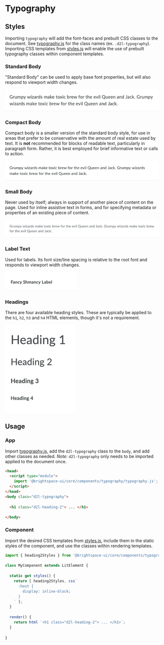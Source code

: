 # Typography

## Styles

Importing `typography` will add the font-faces and prebuilt CSS classes to the document. See [typography.js](typography.js) for the class names (ex. `.d2l-typography`). Importing CSS templates from [styles.js](styles.js) will enable the use of prebuilt typography classes within component templates.

### Standard Body

"Standard Body" can be used to apply base font properties, but will also respond to viewport width changes.

![Standard Body](./screenshots/body-standard.png?raw=true)

### Compact Body

Compact body is a smaller version of the standard body style, for use in areas that prefer to be conservative with the amount of real estate used by text.  It is **not** recommended for blocks of readable text, particularly in paragraph form. Rather, it is best employed for brief informative text or calls to action.

![Compact Body](./screenshots/body-compact.png?raw=true)

### Small Body

Never used by itself; always in support of another piece of content on the page. Used for inline assistive text in forms, and for specifying metadata or properties of an existing piece of content.

![Small Body](./screenshots/body-small.png?raw=true)

### Label Text

Used for labels. Its font size/line spacing is relative to the root font and responds to viewport width changes.

![Label](./screenshots/labels.png?raw=true)

### Headings

There are four available heading styles. These are typically be applied to the `h1`, `h2`, `h3` and `h4` HTML elements, though it's not a requirement.

![Headings](./screenshots/headings.png?raw=true)

## Usage

### App

Import [typography.js](typography.js), add the `d2l-typography` class to the `body`, and add other classes as needed. *Note:* `d2l-typography` only needs to be imported applied to the document once.

```html
<head>
  <script type="module">
    import '@brightspace-ui/core/components/typography/typography.js';
  </script>
</head>
<body class="d2l-typography">

  <h1 class="d2l-heading-2"> ... </h1>

</body>
```

### Component

Import the desired CSS templates from [styles.js](styles.js), include them in the static styles of the component, and use the classes within rendering templates.

```js
import { heading2Styles } from '@brightspace-ui/core/components/typography/styles.js';

class MyComponent extends LitElement {

  static get styles() {
    return [ heading2Styles, css`
      :host {
        display: inline-block;
      }
    ` ];
  }

  render() {
    return html `<h1 class="d2l-heading-2"> ... </h1>`;
  }

}
```

